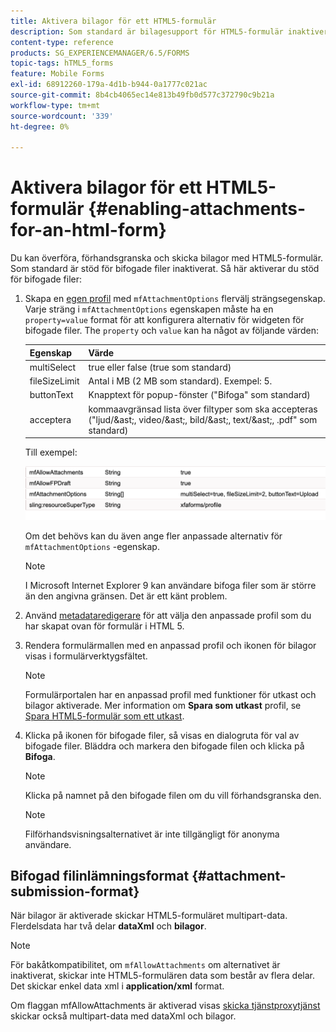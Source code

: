 ```yaml
---
title: Aktivera bilagor för ett HTML5-formulär
description: Som standard är bilagesupport för HTML5-formulär inaktiverat.
content-type: reference
products: SG_EXPERIENCEMANAGER/6.5/FORMS
topic-tags: hTML5_forms
feature: Mobile Forms
exl-id: 68912260-179a-4d1b-b944-0a1777c021ac
source-git-commit: 8b4cb4065ec14e813b49fb0d577c372790c9b21a
workflow-type: tm+mt
source-wordcount: '339'
ht-degree: 0%

---
```


# Aktivera bilagor för ett HTML5-formulär {#enabling-attachments-for-an-html-form}

Du kan överföra, förhandsgranska och skicka bilagor med HTML5-formulär. Som standard är stöd för bifogade filer inaktiverat. Så här aktiverar du stöd för bifogade filer:

1. Skapa en [egen profil](/help/forms/using/custom-profile.md) med `mfAttachmentOptions` flervälj strängsegenskap. Varje sträng i `mfAttachmentOptions` egenskapen måste ha en `property=value` format för att konfigurera alternativ för widgeten för bifogade filer. The `property` och `value` kan ha något av följande värden:

   | Egenskap | Värde |
   |--- |---|
   | multiSelect | true eller false (true som standard) |
   | fileSizeLimit | Antal i MB (2 MB som standard). Exempel: 5. |
   | buttonText | Knapptext för popup-fönster (&quot;Bifoga&quot; som standard) |
   | acceptera | kommaavgränsad lista över filtyper som ska accepteras (&quot;ljud/&amp;ast;, video/&amp;ast;, bild/&amp;ast;, text/&amp;ast;, .pdf&quot; som standard) |

   Till exempel:

   ![konfigurera alternativ](assets/mfAttachmentOptions.png)

   Om det behövs kan du även ange fler anpassade alternativ för `mfAttachmentOptions` -egenskap.

   >[!NOTE]
   >
   >I Microsoft Internet Explorer 9 kan användare bifoga filer som är större än den angivna gränsen. Det är ett känt problem.

1. Använd [metadataredigerare](/help/forms/using/manage-form-metadata.md) för att välja den anpassade profil som du har skapat ovan för formulär i HTML 5.
1. Rendera formulärmallen med en anpassad profil och ikonen för bilagor visas i formulärverktygsfältet.

   >[!NOTE]
   >
   >Formulärportalen har en anpassad profil med funktioner för utkast och bilagor aktiverade. Mer information om **Spara som utkast** profil, se [Spara HTML5-formulär som ett utkast](/help/forms/using/saving-html5-form-draft.md).

1. Klicka på ikonen för bifogade filer, så visas en dialogruta för val av bifogade filer. Bläddra och markera den bifogade filen och klicka på **Bifoga**.

   >[!NOTE]
   >
   >Klicka på namnet på den bifogade filen om du vill förhandsgranska den.

   >[!NOTE]
   >
   >Filförhandsvisningsalternativet är inte tillgängligt för anonyma användare.

## Bifogad filinlämningsformat {#attachment-submission-format}

När bilagor är aktiverade skickar HTML5-formuläret multipart-data. Flerdelsdata har två delar **dataXml** och **bilagor**.

>[!NOTE]
>
>För bakåtkompatibilitet, om `mfAllowAttachments` om alternativet är inaktiverat, skickar inte HTML5-formulären data som består av flera delar. Det skickar enkel data xml i **application/xml** format.

Om flaggan mfAllowAttachments är aktiverad visas [skicka tjänstproxytjänst](/help/forms/using/service-proxy.md) skickar också multipart-data med dataXml och bilagor.
